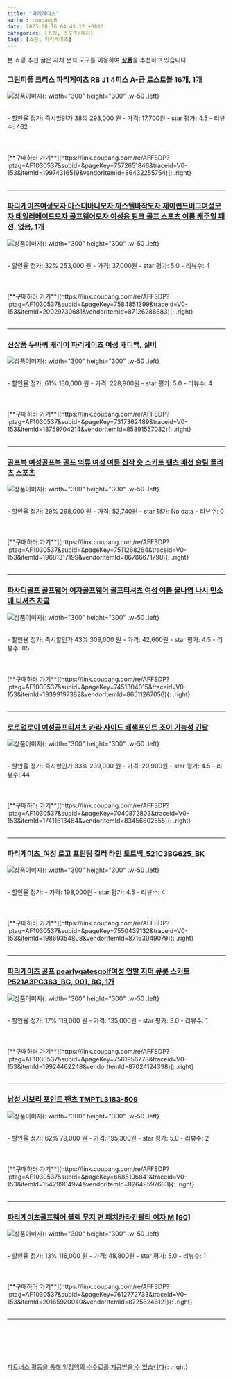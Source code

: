 ```yaml
---
title: "파리게이츠"
author: coupang6
date: 2023-08-16 04:43:12 +0800
categories: [쇼핑, 스포츠/레저]
tags: [쇼핑, 파리게이츠]
---
```


본 쇼핑 추천 글은 자체 분석 도구를 이용하여 [**상품**](https://link.coupang.com/a/bao1ui)을 추천하고 있습니다.

### [그린피플 크리스 파리게이츠 RB J1 4피스 A-급 로스트볼 16개, 1개](https://link.coupang.com/re/AFFSDP?lptag=AF1030537&subid=&pageKey=7572651846&traceid=V0-153&itemId=19974316519&vendorItemId=86432255754)

![상품이미지](https://thumbnail6.coupangcdn.com/thumbnails/remote/230x230ex/image/vendor_inventory/df82/c8e78ea1d09ee5bfc9f080a121826c81c5001f668e6aba90f90c358adf42.jpg){: width="300" height="300" .w-50 .left}


<br>
- 할인율 정가: 즉시할인가 38%  293,000   원
- 가격: 17,700원
- star 평가: 4.5
- 리뷰수: 462
<br>
<br>
<br>
<br>
[**구매하러 가기**](https://link.coupang.com/re/AFFSDP?lptag=AF1030537&subid=&pageKey=7572651846&traceid=V0-153&itemId=19974316519&vendorItemId=86432255754){: .right}
<br>
<br>

---

### [파리게이츠여성모자 마스터바니모자 까스텔바작모자 제이린드버그여성모자 테일러메이드모자 골프웨어모자 여성용 핑크 골프 스포츠 여름 캐주얼 패션, 없음, 1개](https://link.coupang.com/re/AFFSDP?lptag=AF1030537&subid=&pageKey=7584851399&traceid=V0-153&itemId=20029730681&vendorItemId=87126288683)

![상품이미지](https://thumbnail7.coupangcdn.com/thumbnails/remote/230x230ex/image/vendor_inventory/9190/7d097cb49de67d90af6a8e3479665f3c5ac3df39f90da83ba01ce577d902.jpg){: width="300" height="300" .w-50 .left}


<br>
- 할인율 정가: 32%  253,000   원
- 가격: 37,000원
- star 평가: 5.0
- 리뷰수: 4
<br>
<br>
<br>
<br>
[**구매하러 가기**](https://link.coupang.com/re/AFFSDP?lptag=AF1030537&subid=&pageKey=7584851399&traceid=V0-153&itemId=20029730681&vendorItemId=87126288683){: .right}
<br>
<br>

---

### [신상품 두바퀴 캐리어 파리게이츠 여성 캐디백, 실버](https://link.coupang.com/re/AFFSDP?lptag=AF1030537&subid=&pageKey=7317362489&traceid=V0-153&itemId=18759704214&vendorItemId=85891557082)

![상품이미지](https://thumbnail8.coupangcdn.com/thumbnails/remote/230x230ex/image/vendor_inventory/8878/c8cfe388b0c3298cc6017692fe7e7e7da6d3d5c1cd686b3a2f9e8b12aeb9.jpg){: width="300" height="300" .w-50 .left}


<br>
- 할인율 정가: 61%  130,000   원
- 가격: 228,900원
- star 평가: 5.0
- 리뷰수: 4
<br>
<br>
<br>
<br>
[**구매하러 가기**](https://link.coupang.com/re/AFFSDP?lptag=AF1030537&subid=&pageKey=7317362489&traceid=V0-153&itemId=18759704214&vendorItemId=85891557082){: .right}
<br>
<br>

---

### [골프복 여성골프복 골프 의류 여성 여름 신작 숏 스커트 팬츠 패션 슬림 플리츠 스포츠](https://link.coupang.com/re/AFFSDP?lptag=AF1030537&subid=&pageKey=7511268264&traceid=V0-153&itemId=19681317199&vendorItemId=86786671798)

![상품이미지](https://thumbnail10.coupangcdn.com/thumbnails/remote/230x230ex/image/vendor_inventory/22c7/849a4c3148d05c6fb4f9d93b966333080abeafbe734c5c84471b724cae30.jpg){: width="300" height="300" .w-50 .left}


<br>
- 할인율 정가: 29%  298,000   원
- 가격: 52,740원
- star 평가: No data
- 리뷰수: 0
<br>
<br>
<br>
<br>
[**구매하러 가기**](https://link.coupang.com/re/AFFSDP?lptag=AF1030537&subid=&pageKey=7511268264&traceid=V0-153&itemId=19681317199&vendorItemId=86786671798){: .right}
<br>
<br>

---

### [파사디골프 골프웨어 여자골프웨어 골프티셔츠 여성 여름 물나염 나시 민소매 티셔츠 차콜](https://link.coupang.com/re/AFFSDP?lptag=AF1030537&subid=&pageKey=7451304015&traceid=V0-153&itemId=19399197382&vendorItemId=86511267056)

![상품이미지](https://thumbnail10.coupangcdn.com/thumbnails/remote/230x230ex/image/vendor_inventory/43bc/9cbad189542e01480ca827b4de283df046f7ce2985820c36ec283d3d3700.jpg){: width="300" height="300" .w-50 .left}


<br>
- 할인율 정가: 즉시할인가 43%  309,000   원
- 가격: 42,600원
- star 평가: 4.5
- 리뷰수: 85
<br>
<br>
<br>
<br>
[**구매하러 가기**](https://link.coupang.com/re/AFFSDP?lptag=AF1030537&subid=&pageKey=7451304015&traceid=V0-153&itemId=19399197382&vendorItemId=86511267056){: .right}
<br>
<br>

---

### [로로얼로이 여성골프티셔츠 카라 사이드 배색포인트 조이 기능성 긴팔](https://link.coupang.com/re/AFFSDP?lptag=AF1030537&subid=&pageKey=7040872803&traceid=V0-153&itemId=17411613464&vendorItemId=83456602555)

![상품이미지](https://thumbnail10.coupangcdn.com/thumbnails/remote/230x230ex/image/vendor_inventory/53ab/4bae217fdd3b855e941ac2bbf43302e18e4f8c95ea0f9af2731e29eef33c.jpeg){: width="300" height="300" .w-50 .left}


<br>
- 할인율 정가: 즉시할인가 33%  239,000   원
- 가격: 29,900원
- star 평가: 4.5
- 리뷰수: 44
<br>
<br>
<br>
<br>
[**구매하러 가기**](https://link.coupang.com/re/AFFSDP?lptag=AF1030537&subid=&pageKey=7040872803&traceid=V0-153&itemId=17411613464&vendorItemId=83456602555){: .right}
<br>
<br>

---

### [파리게이츠_여성 로고 프린팅 컬러 라인 토트백_521C3BG625_BK](https://link.coupang.com/re/AFFSDP?lptag=AF1030537&subid=&pageKey=7550439132&traceid=V0-153&itemId=19869354808&vendorItemId=87163049079)

![상품이미지](https://thumbnail9.coupangcdn.com/thumbnails/remote/230x230ex/image/vendor_inventory/b641/84aac686b9ea90298c615651adca7d02b8fa98fc260f05aa3d1c7169fcdc.jpg){: width="300" height="300" .w-50 .left}


<br>
- 할인율 정가: 
- 가격: 198,000원
- star 평가: 4.5
- 리뷰수: 4
<br>
<br>
<br>
<br>
[**구매하러 가기**](https://link.coupang.com/re/AFFSDP?lptag=AF1030537&subid=&pageKey=7550439132&traceid=V0-153&itemId=19869354808&vendorItemId=87163049079){: .right}
<br>
<br>

---

### [파리게이츠 골프 pearlygatesgolf여성 언발 지퍼 큐롯 스커트 P521A3PC363_BG, 001, BG, 1개](https://link.coupang.com/re/AFFSDP?lptag=AF1030537&subid=&pageKey=7561956778&traceid=V0-153&itemId=19924462248&vendorItemId=87024124398)

![상품이미지](https://thumbnail7.coupangcdn.com/thumbnails/remote/230x230ex/image/vendor_inventory/1057/7c520d684ac4fce2c8b792a98d6bf9003bfae7159011488c2bf968bc7d91.jpg){: width="300" height="300" .w-50 .left}


<br>
- 할인율 정가: 17%  119,000   원
- 가격: 135,000원
- star 평가: 3.0
- 리뷰수: 1
<br>
<br>
<br>
<br>
[**구매하러 가기**](https://link.coupang.com/re/AFFSDP?lptag=AF1030537&subid=&pageKey=7561956778&traceid=V0-153&itemId=19924462248&vendorItemId=87024124398){: .right}
<br>
<br>

---

### [남성 시보리 포인트 팬츠 TMPTL3183-509](https://link.coupang.com/re/AFFSDP?lptag=AF1030537&subid=&pageKey=6685106841&traceid=V0-153&itemId=15429904974&vendorItemId=82649597683)

![상품이미지](https://thumbnail8.coupangcdn.com/thumbnails/remote/230x230ex/image/vendor_inventory/9947/5309c08f1f0cc5e29f57d70c91b1243ac5d9d2aa376dce8bc34259da32fe.jpg){: width="300" height="300" .w-50 .left}


<br>
- 할인율 정가: 62%  79,000   원
- 가격: 195,300원
- star 평가: 5.0
- 리뷰수: 2
<br>
<br>
<br>
<br>
[**구매하러 가기**](https://link.coupang.com/re/AFFSDP?lptag=AF1030537&subid=&pageKey=6685106841&traceid=V0-153&itemId=15429904974&vendorItemId=82649597683){: .right}
<br>
<br>

---

### [파리게이츠골프웨어 블랙 무지 면 패치카라긴팔티 여자 M [90]](https://link.coupang.com/re/AFFSDP?lptag=AF1030537&subid=&pageKey=7612772733&traceid=V0-153&itemId=20165920040&vendorItemId=87258246121)

![상품이미지](https://thumbnail8.coupangcdn.com/thumbnails/remote/230x230ex/image/vendor_inventory/b03a/bc8edf6f841f77b119155904be738d93ea7dd7775aaca3cee2452e4e7dff.jpg){: width="300" height="300" .w-50 .left}


<br>
- 할인율 정가: 13%  116,000   원
- 가격: 48,800원
- star 평가: 5.0
- 리뷰수: 1
<br>
<br>
<br>
<br>
[**구매하러 가기**](https://link.coupang.com/re/AFFSDP?lptag=AF1030537&subid=&pageKey=7612772733&traceid=V0-153&itemId=20165920040&vendorItemId=87258246121){: .right}
<br>
<br>

---
<br><br><br><br><br> [파트너스 활동을 통해 일정액의 수수료를 제공받을 수 있습니다](https://link.coupang.com/a/bao1ui){: .right}